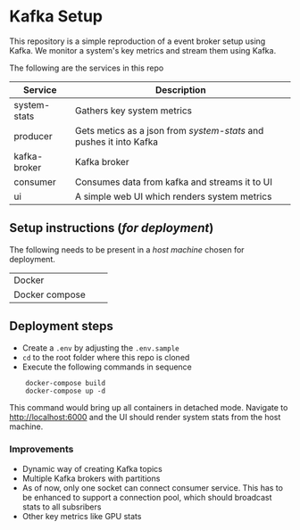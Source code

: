 # Kafka Setup

This repository is a simple reproduction of a event broker setup using Kafka. We monitor a system's key metrics and stream them using Kafka.

The following are the services in this repo

Service		| Description
------------|------------
system-stats 		| Gathers key system metrics
producer 		    | Gets metics as a json from _system-stats_ and pushes it into Kafka
kafka-broker		| Kafka broker
consumer 		    | Consumes data from kafka and streams it to UI
ui		            | A simple web UI which renders system metrics

## Setup instructions (_for deployment_)

The following needs to be present in a _host machine_ chosen for deployment.

| | | |
|-|-|-|
| Docker | |
| Docker compose | |

## Deployment steps
* Create a `.env` by adjusting the `.env.sample`
* `cd` to the root folder where this repo is cloned
* Execute the following commands in sequence
```
	docker-compose build
    docker-compose up -d
```

This command would bring up all containers in detached mode. Navigate to [http://localhost:6000](http://localhost:6000) and the UI should render system stats from the host machine.


### Improvements
* Dynamic way of creating Kafka topics
* Multiple Kafka brokers with partitions
* As of now, only one socket can connect consumer service. This has to be enhanced to support a connection pool, which should broadcast stats to all subsribers
* Other key metrics like GPU stats

